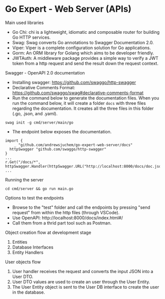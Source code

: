 # Go Expert - Web Server (APIs)

Main used libraries
- Go Chi: chi is a lightweight, idiomatic and composable router for building Go HTTP services.
- Swag: Swag converts Go annotations to Swagger Documentation 2.0.
- Viper: Viper is a complete configuration solution for Go applications.
- Gorm: An ORM library for Golang which aims to be developer friendly.
- JWTAuth: A middleware package provides a simple way to verify a JWT token from a http request and send the result down the request context.

Swagger - OpenAPI 2.0 documentation
- Installing swagger: https://github.com/swaggo/http-swagger
- Declarative Comments Format: https://github.com/swaggo/swag#declarative-comments-format
- Run the command below to generate the documentation files. When you run the command below, it will create a folder `docs` with three files regarding the documentation. It creates all the three files in this folder (.go, .json, and .yaml).
```
swag init -g cmd/server/main/go
```
- The endpoint below exposes the documentation.
```
import {
	_ "github.com/andrewsjuchem/go-expert-web-server/docs"
  httpSwagger "github.com/swaggo/http-swagger"
}
...
r.Get("/docs/*", httpSwagger.Handler(httpSwagger.URL("http://localhost:8000/docs/doc.json")))
...
```

Running the server
```
cd cmd/server && go run main.go
```

Options to test the endpoints
- Browse to the "test" folder and call the endpoints by pressing "send request" from within the http files (through VSCode).
- Use OpenAPI: http://localhost:8000/docs/index.html#/
- Call them from a thrid part tool such as Postman.

Object creation flow at development stage
1. Entities
2. Database Interfaces
3. Entity Handlers

User objects flow
1. User handler receives the request and converts the input JSON into a User DTO.
2. User DTO values are used to create an user through the User Entity.
3. The User Entity object is sent to the User DB interface to create the user in the database.
